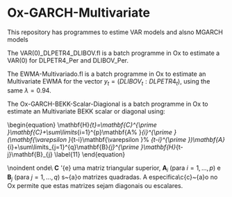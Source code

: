 # Ox-GARCH-Multivariate

This repository has programmes to estime VAR models and alsno MGARCH models

The VAR(0)_DLPETR4_DLIBOV.fl is a batch programme in Ox to estimate a VAR(0)
for DLPETR4_Per and DLIBOV_Per.

The EWMA-Multivariado.fl is a batch programme in Ox to estimate an Multivariate EWMA 
for the vector $y_{t}=(DLIBOV_{t} : DLPETR4_{t})$, using the same $\lambda = 0.94$.

The Ox-GARCH-BEKK-Scalar-Diagional is a batch programme in Ox to estimate an Multivariate
BEKK scalar or diagonal using:

\begin{equation}
\mathbf{H}_{t}=\mathbf{C}^{\prime }\mathbf{C}+\sum\limits_{i=1}^{p}\mathbf{A%
}_{i}^{\prime }(\mathbf{\varepsilon }_{t-i}\mathbf{\varepsilon }%
_{t-i}^{\prime })\mathbf{A}_{i}+\sum\limits_{j=1}^{q}\mathbf{B}_{j}^{\prime
}\mathbf{H}_{t-j}\mathbf{B}_{j}  \label{11}
\end{equation}

\noindent onde\ $\mathbf{C}$ \'{e} uma matriz triangular superior$,$ $\mathbf{A}_{i}$
(para $i=1,...,p$) e $\mathbf{B}_{j}$ (para $j=1,...,q$) s\~{a}o matrizes
quadradas. A especifica\c{c}\~{a}o no Ox permite que estas matrizes sejam
diagonais ou escalares.
